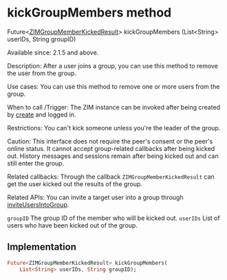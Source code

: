 


# kickGroupMembers method








Future&lt;[ZIMGroupMemberKickedResult](../../zego_uikit_prebuilt_live_audio_room/ZIMGroupMemberKickedResult-class.md)> kickGroupMembers
(List&lt;String> userIDs, String groupID)





<p>Available since: 2.1.5 and above.</p>
<p>Description: After a user joins a group, you can use this method to remove the user from the group.</p>
<p>Use cases: You can use this method to remove one or more users from the group.</p>
<p>When to call /Trigger: The ZIM instance can be invoked after being created by <a href="../../zego_uikit_prebuilt_live_audio_room/ZIM/create.md">create</a> and logged in.</p>
<p>Restrictions: You can't kick someone unless you're the leader of the group.</p>
<p>Caution: This interface does not require the peer's consent or the peer's online status. It cannot accept group-related callbacks after being kicked out. History messages and sessions remain after being kicked out and can still enter the group.</p>
<p>Related callbacks: Through the callback <code>ZIMGroupMemberKickedResult</code> can get the user kicked out the results of the group.</p>
<p>Related APIs: You can invite a target user into a group through <a href="../../zego_uikit_prebuilt_live_audio_room/ZIM/inviteUsersIntoGroup.md">inviteUsersIntoGroup</a>.</p>
<p><code>groupID</code> The group ID of the member who will be kicked out.
<code>userIDs</code> List of users who have been kicked out of the group.</p>



## Implementation

```dart
Future<ZIMGroupMemberKickedResult> kickGroupMembers(
    List<String> userIDs, String groupID);
```







